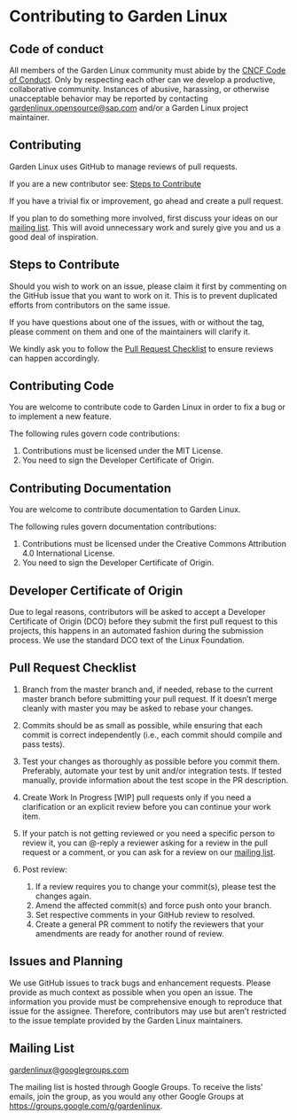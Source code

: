 # Contributing to Garden Linux

## Code of conduct

All members of the Garden Linux community must abide by the [CNCF Code of Conduct](https://github.com/cncf/foundation/blob/master/code-of-conduct.md). Only by respecting each other can we develop a productive, collaborative community. Instances of abusive, harassing, or otherwise unacceptable behavior may be reported by contacting gardenlinux.opensource@sap.com and/or a Garden Linux project maintainer.

## Contributing

Garden Linux uses GitHub to manage reviews of pull requests.

If you are a new contributor see: [Steps to Contribute](#Steps-to-Contribute)

If you have a trivial fix or improvement, go ahead and create a pull request.

If you plan to do something more involved, first discuss your ideas on our [mailing list](#Mailing-List). This will avoid unnecessary work and surely give you and us a good deal of inspiration.

## Steps to Contribute

Should you wish to work on an issue, please claim it first by commenting on the GitHub issue that you want to work on it. This is to prevent duplicated efforts from contributors on the same issue.

If you have questions about one of the issues, with or without the tag, please comment on them and one of the maintainers will clarify it.

We kindly ask you to follow the [Pull Request Checklist](#Pull-Request-Checklist) to ensure reviews can happen accordingly.

## Contributing Code

You are welcome to contribute code to Garden Linux in order to fix a bug or to implement a new feature.

The following rules govern code contributions:

1. Contributions must be licensed under the MIT License.
2. You need to sign the Developer Certificate of Origin.

## Contributing Documentation

You are welcome to contribute documentation to Garden Linux.

The following rules govern documentation contributions:

1. Contributions must be licensed under the Creative Commons Attribution 4.0 International License.
2. You need to sign the Developer Certificate of Origin.

## Developer Certificate of Origin

Due to legal reasons, contributors will be asked to accept a Developer Certificate of Origin (DCO) before they submit the first pull request to this projects, this happens in an automated fashion during the submission process. We use the standard DCO text of the Linux Foundation.

## Pull Request Checklist

1. Branch from the master branch and, if needed, rebase to the current master branch before submitting your pull request. If it doesn’t merge cleanly with master you may be asked to rebase your changes.

2. Commits should be as small as possible, while ensuring that each commit is correct independently (i.e., each commit should compile and pass tests).

3. Test your changes as thoroughly as possible before you commit them. Preferably, automate your test by unit and/or integration tests. If tested manually, provide information about the test scope in the PR description.

4. Create Work In Progress [WIP] pull requests only if you need a clarification or an explicit review before you can continue your work item.

5. If your patch is not getting reviewed or you need a specific person to review it, you can @-reply a reviewer asking for a review in the pull request or a comment, or you can ask for a review on our [mailing list](#Mailing-List).

6. Post review:

    1. If a review requires you to change your commit(s), please test the changes again. 
    2. Amend the affected commit(s) and force push onto your branch.
    3. Set respective comments in your GitHub review to resolved.
    4. Create a general PR comment to notify the reviewers that your amendments are ready for another round of review.


## Issues and Planning

We use GitHub issues to track bugs and enhancement requests. Please provide as much context as possible when you open an issue. The information you provide must be comprehensive enough to reproduce that issue for the assignee. Therefore, contributors may use but aren’t restricted to the issue template provided by the Garden Linux maintainers.

## Mailing List

gardenlinux@googlegroups.com

The mailing list is hosted through Google Groups. To receive the lists' emails, join the group, as you would any other Google Groups at https://groups.google.com/g/gardenlinux.
